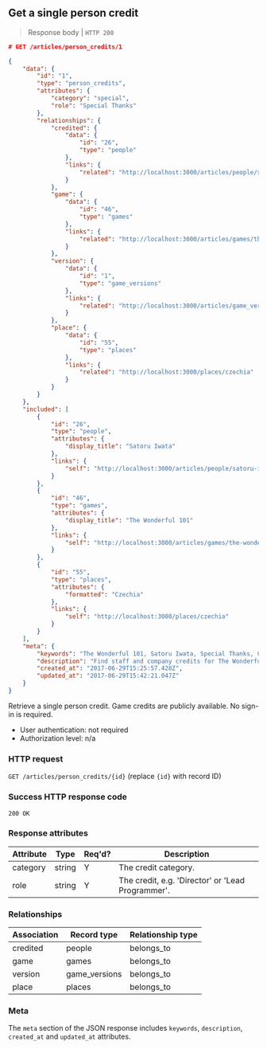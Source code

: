 ## <a name="person_credits_show"></a>Get a single person credit

> Response body | `HTTP 200`

```JSON
# GET /articles/person_credits/1

{
    "data": {
        "id": "1",
        "type": "person_credits",
        "attributes": {
            "category": "special",
            "role": "Special Thanks"
        },
        "relationships": {
            "credited": {
                "data": {
                    "id": "26",
                    "type": "people"
                },
                "links": {
                    "related": "http://localhost:3000/articles/people/satoru-iwata"
                }
            },
            "game": {
                "data": {
                    "id": "46",
                    "type": "games"
                },
                "links": {
                    "related": "http://localhost:3000/articles/games/the-wonderful-101"
                }
            },
            "version": {
                "data": {
                    "id": "1",
                    "type": "game_versions"
                },
                "links": {
                    "related": "http://localhost:3000/articles/game_versions/1"
                }
            },
            "place": {
                "data": {
                    "id": "55",
                    "type": "places"
                },
                "links": {
                    "related": "http://localhost:3000/places/czechia"
                }
            }
        }
    },
    "included": [
        {
            "id": "26",
            "type": "people",
            "attributes": {
                "display_title": "Satoru Iwata"
            },
            "links": {
                "self": "http://localhost:3000/articles/people/satoru-iwata"
            }
        },
        {
            "id": "46",
            "type": "games",
            "attributes": {
                "display_title": "The Wonderful 101"
            },
            "links": {
                "self": "http://localhost:3000/articles/games/the-wonderful-101"
            }
        },
        {
            "id": "55",
            "type": "places",
            "attributes": {
                "formatted": "Czechia"
            },
            "links": {
                "self": "http://localhost:3000/places/czechia"
            }
        }
    ],
    "meta": {
        "keywords": "The Wonderful 101, Satoru Iwata, Special Thanks, Czechia, person, credit, dbljump, video games, pc games, gaming",
        "description": "Find staff and company credits for The Wonderful 101 at Dbljump, the video game reference.",
        "created_at": "2017-06-29T15:25:57.428Z",
        "updated_at": "2017-06-29T15:42:21.047Z"
    }
}
```

Retrieve a single person credit. Game credits are publicly available. No sign-in is required.

* User authentication: not required
* Authorization level: n/a

### HTTP request

`GET /articles/person_credits/{id}` (replace `{id}` with record ID)

### Success HTTP response code

`200 OK`

### <a name="person_notes_response_attrs"></a>Response attributes

Attribute | Type | Req'd? | Description
--------- | ---- | ------ | -----------
category | string | Y | The credit category.
role | string | Y | The credit, e.g. 'Director' or 'Lead Programmer'.

### Relationships

Association | Record type | Relationship type
------------ | ---------- | -----------------
credited | people | belongs_to
game | games | belongs_to
version | game_versions | belongs_to
place | places | belongs_to

### Meta

The `meta` section of the JSON response includes `keywords`, `description`, `created_at` and `updated_at` attributes.
